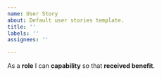 ```yaml
---
name: User Story
about: Default user stories template.
title: ''
labels: ''
assignees: ''

---
```


As a **role** I can **capability** so that **received benefit**.
